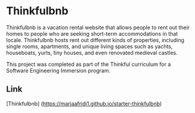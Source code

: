 # Thinkfulbnb

Thinkfulbnb is a vacation rental website that allows people to rent out their homes to people who are seeking short-term accommodations in that locale. Thinkfulbnb hosts rent out different kinds of properties, including single rooms, apartments, and unique living spaces such as yachts, houseboats, yurts, tiny houses, and even renovated medieval castles.

This project was completed as part of the Thinkful curriculum for a Software Engineering Immersion program.  


## Link
[Thinkfulbnb] (https://mariaafridi1.github.io/starter-thinkfulbnb)


